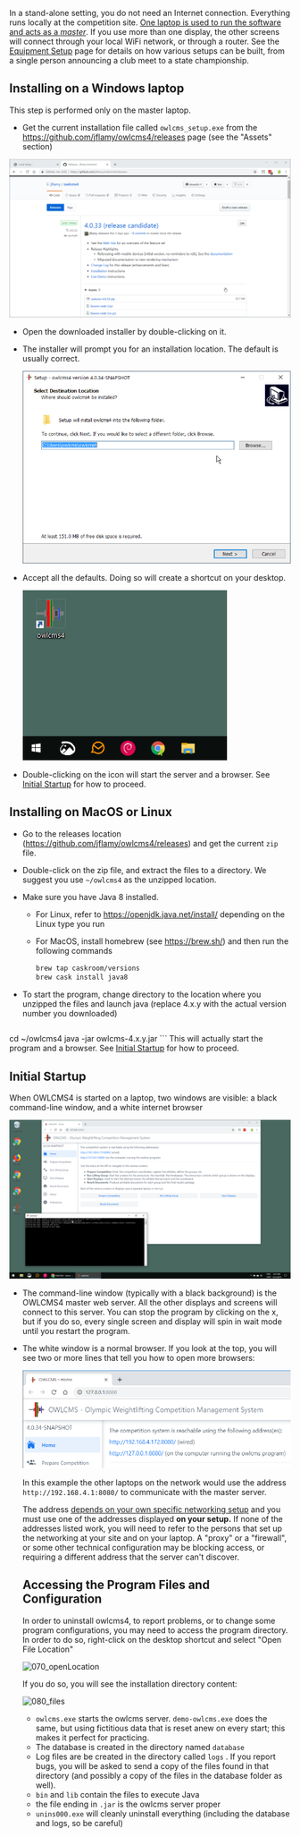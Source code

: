 In a stand-alone setting, you do not need an Internet connection.  Everything runs locally at the competition site.  <u>One laptop is used to run the software and acts as a *master</u>*.  If you use more than one display, the other screens will connect through your local WiFi network, or through a router.  See the [Equipment Setup](EquipmentSetup.md) page for details on how various setups can be built, from a single person announcing a club meet to a state championship.

## Installing on a Windows laptop

This step is performed only on the master laptop.

- Get the current installation file called `owlcms_setup.exe` from the <https://github.com/jflamy/owlcms4/releases> page (see the "Assets" section)

![zip](img\LocalInstall\010_zip.png)

- Open the downloaded installer by double-clicking on it.

- The installer will prompt you for an installation location.  The default is usually correct.

  ![020_installLocation](img\LocalInstall\020_installLocation.png)

- Accept all the defaults.  Doing so will create a shortcut on your desktop.

  ![030_desktop](img\LocalInstall\030_desktop.png)

- Double-clicking on the icon will start the server and a browser. See [Initial Startup](#initial-startup) for how to proceed.

## Installing on MacOS or Linux

- Go to the releases location (https://github.com/jflamy/owlcms4/releases) and get the current `zip` file.

- Double-click on the zip file, and extract the files to a directory.  We suggest you use `~/owlcms4` as the unzipped location.

- Make sure you have Java 8 installed. 

  -  For Linux, refer to https://openjdk.java.net/install/ depending on the Linux type you run

  - For MacOS, install homebrew (see https://brew.sh/) and then run the following commands

    ```bash
    brew tap caskroom/versions
    brew cask install java8
    ```

- To start the program, change directory to the location where you unzipped the files and launch java (replace 4.x.y with the actual version number you downloaded)

    ```bash
cd ~/owlcms4
	java -jar owlcms-4.x.y.jar
	```
This will actually start the program and a browser. See [Initial Startup](#initial-startup) for how to proceed.

## Initial Startup

When OWLCMS4 is started on a laptop, two windows are visible:  a black command-line window, and a white internet browser

![040_starting](img\LocalInstall\040_starting.png)

- The command-line window (typically with a black background) is the OWLCMS4 master web server.  All the other displays and screens will connect to this server.  You can stop the program by clicking on the x, but if you do so, every single screen and display will spin in wait mode until you restart the program.

- The white window is a normal browser.  If you look at the top, you will see two or more lines that tell you how to open more browsers:

  ![060_urls](img\LocalInstall\060_urls.png)

  In this example the other laptops on the network would use the address `http://192.168.4.1:8080/` to communicate with the master server.  

  The address <u>depends on your own specific networking setup</u> and you must use one of the addresses displayed **on your setup.**  If none of the addresses listed work, you will need to refer to the persons that set up the networking at your site and on your laptop.  A "proxy" or a "firewall", or some other technical configuration may be blocking access, or requiring a different address that the server can't discover.

  ## Accessing the Program Files and Configuration

  In order to uninstall owlcms4, to report problems, or to change some program configurations, you may need to access the program directory. In order to do so, right-click on the desktop shortcut and select "Open File Location"

  ![070_openLocation](C:\Users\owlcms\git\owlcms4\docs\img\LocalInstall\070_openLocation.png)

  If you do so, you will see the installation directory content:

  ![080_files](C:\Users\owlcms\git\owlcms4\docs\img\LocalInstall\080_files.png)

  - `owlcms.exe` starts the owlcms server.  `demo-owlcms.exe` does the same, but using fictitious data that is reset anew on every start; this makes it perfect for practicing.
  - The database is created in the directory named `database` 
  - Log files are be created in the directory called `logs` . If you report bugs, you will be asked to send a copy of the files found in that directory (and possibly a copy of the files in the database folder as well).
  - `bin` and `lib` contain the files to execute Java
  - the file ending in `.jar` is the owlcms server proper
  - `unins000.exe` will cleanly uninstall everything (including the database and logs, so be careful)